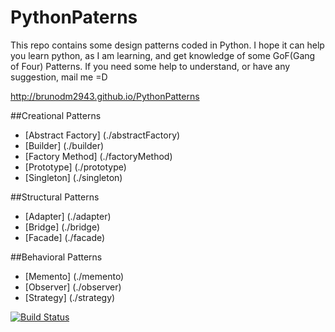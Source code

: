 # PythonPaterns
This repo contains some design patterns coded in Python. I hope it can help you learn python, as I am learning, and get knowledge of some GoF(Gang of Four) Patterns. If you need some help to understand, or have any suggestion, mail me =D

http://brunodm2943.github.io/PythonPatterns

##Creational Patterns

* [Abstract Factory] (./abstractFactory)
* [Builder] (./builder)
* [Factory Method] (./factoryMethod)
* [Prototype] (./prototype)
* [Singleton] (./singleton)

##Structural Patterns

* [Adapter] (./adapter)
* [Bridge] (./bridge)
* [Facade] (./facade)

##Behavioral Patterns

* [Memento] (./memento)
* [Observer] (./observer)
* [Strategy] (./strategy)

[![Build Status](https://travis-ci.org/BrunoDM2943/PythonPatterns.svg?branch=master)](https://travis-ci.org/BrunoDM2943/PythonPaterns)
